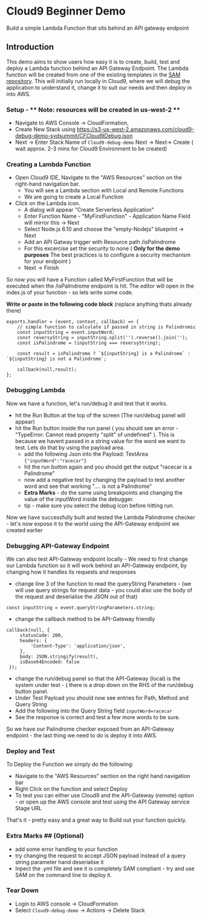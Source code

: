 # Cloud9 Beginner Demo

   Build a simple Lambda Function that sits behind an API gateway endpoint 

## Introduction
This demo aims to show users how easy it is to create, build, test and deploy a Lambda function behind an API Gateway Endpoint.  The Lambda function will be created from one of the existing templates in the [SAM repository]( https://github.com/awslabs/serverless-application-model/tree/master/examples/).  This will initially run locally in Cloud9, where we will debug the application to understand it, change it to suit our needs and then deploy in into AWS.

### Setup - ** Note: resources will be created in us-west-2 **
- Navigate to AWS Console -> CloudFormation,
- Create New Stack using https://s3-us-west-2.amazonaws.com/cloud9-debug-demo-sydsummit/CFCloud9Debug.json
- Next -> Enter Stack Name of ```Cloud9-debug-demo``` Next -> Next-> Create ( wait approx. 2-3 mins for Cloud9 Environment to be created)

### Creating a Lambda Function

- Open Cloud9 IDE, Navigate to the "AWS Resources" section on the right-hand navigation bar.
  - You will see a Lambda section with Local and Remote Functions
  - We are going to create a Local Function
- Click on the Lambda icon.
  - A dialog will appear "Create Serverless Application"
  - Enter Function Name - "MyFirstFunction" - Application Name Field will mirror this -> Next
  - Select Node.js 6.10 and choose the "empty-Nodejs" blueprint -> Next
  - Add an API Gatway trigger with Resource path /isPalindrome
  - For this excercise set the security to none ( **Only for the demo purposes** The best practices is to configure a security mechanism for your endpoint )
  - Next -> Finish

So now you will have a Function called MyFirstFunction that will be executed when the /isPalindrome endpoint is hit.
The editor will open in the index.js of your function - so lets write some code.

**Write or paste in the following code block**
(replace anything thats already there)

```
exports.handler = (event, context, callback) => {
    // simple function to calculate if passed in string is Palindromic
    const inputString = event.inputWord;
    const reversyString = inputString.split('').reverse().join('');
    const isPalindrome = (inputString === reversyString);
    
    const result = isPalindrome ? `${inputString} is a Palindrome` : `${inputString} is not a Palindrome`;
    
    callback(null,result);
};
```
### Debugging Lambda

Now we have a function, let's run/debug it and test that it works.
- hit the Run Button at the top of the screen (The run/debug panel will appear)
- hit the Run button inside the run panel ( you should see an error - "TypeError: Cannot read property "split" of undefined" ).  This is because we havent passed in a string value for the word we want to test.  Lets do that by using the payload area.
  - add the following Json into the Payload: TextArea  ```{"inputWord":"racecar"}```
  - hit the run button again and you should get the output "racecar is a Palindrome"
  - now add a negative test by changing the payload to test another word and see that working ".... is not a Palindrome"
  - **Extra Marks** - do the same using breakpoints and changing the value of the inputWord inside the debugger.
   - tip - make sure you select the debug icon before hitting run.

Now we have successfully built and tested the Lambda Palindrome checker - let's now expose it to the world using the API-Gateway endpoint we created earlier

### Debugging API-Gateway Endpoint   

We can also test API-Gateway endpoint locally - We need to first change our Lambda function so it will work behind an API-Gateway endpoint, by changing how it handles its requests and responses
   - change line 3 of the function to read the queryString Parameters - (we will use query strings for request data - you could also use the body of the request and deserialise the JSON out of that)
   ```
   const inputString = event.queryStringParameters.string;
   ```
   - change the callback method to be API-Gateway friendly
   ```
   callback(null, {
        statusCode: 200,
        headers: {
            'Content-Type': 'application/json',
        },
        body: JSON.stringify(result),
        isBase64Encoded: false
    });
   ```
   - change the run/debug panel so that the API-Gateway (local) is the system under test - ( there is a drop down on the RHS of the run/debug button panel.
   - Under Test Payload you should now see entries for Path, Method and Query String
   - Add the following into the Query String field ```inputWord=racecar```
   - See the response is correct and test a few more words to be sure.
   
So we have our Palindrome checker exposed from an API-Gateway endpoint - the last thing we need to do is deploy it into AWS.
  
### Deploy and Test

To Deploy the Function we simply do the following:
- Navigate to the "AWS Resources" section on the right hand navigation bar 
- Right Click on the function and select Deploy
- To test you can either use Cloud9 and the API-Gateway (remote) option - or open up the AWS console and test using the API Gateway service Stage URL

That's it - pretty easy and a great way to Build out your function quickly.

### Extra Marks ## (Optional)

- add some error handling to your function 
- try changing the request to accept JSON payload instead of a query string parameter hand deserialise it
- Inpect the .yml file and see it is completely SAM compliant - try and use SAM on the command line to deploy it.

### Tear Down
- Login to AWS console -> CloudFormation
- Select ```Cloud9-debug-demo``` -> Actions -> Delete Stack






